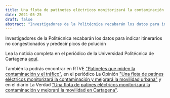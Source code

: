 ```yaml
---
title: Una flota de patinetes eléctricos monitorizará la contaminación y mejorará la movilidad urbana
date: 2021-05-25
draft: false
abstract: "Investigadores de la Politécnica recabarán los datos para indicar itinerarios no congestionados y predecir picos de polución"
---
```


Investigadores de la Politécnica recabarán los datos para indicar itinerarios no congestionados y predecir picos de polución

Lea la noticia completa en el periódico de la Universidad Politécnica de Cartagena <a href="https://www.upct.es/destacados/cdestacados.php?ubicacion=general&id_buscar=13346">aquí</a>.

También la podrás encontrar en RTVE <a href="https://www.rtve.es/noticias/20210526/patinetes-contaminacion-cartagena/2093984.shtml">"Patinetes que miden la contaminación y el tráfico"</a>, en el periódico La Opinión <a href="https://www.laopiniondemurcia.es/cartagena/2021/05/25/flota-patines-electricos-monitorizara-contaminacion-52223165.html">"Una flota de patines eléctricos monitorizará la contaminación y mejorará la movilidad urbana"</a> y en el diario La Verdad <a href="https://www.laverdad.es/murcia/cartagena/flota-patines-electricos-20210525113108-nt.html">"Una flota de patines eléctricos monitorizará la contaminación y mejorará la movilidad en Cartagena"</a>.

<!--more-->